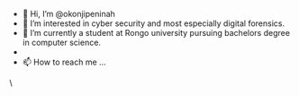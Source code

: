 - 👋 Hi, I’m @okonjipeninah
- 👀 I’m interested in cyber security and most especially digital forensics.
- 🌱 I’m currently a student at Rongo university pursuing bachelors degree in computer science.
- 
- 📫 How to reach me ...

<!---
okonjipeninah/okonjipeninah is a ✨ special ✨ repository because its `README.md` (this file) appears on your GitHub profile.
You can click the Preview link to take a look at your changes.
--->
\
